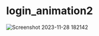 # login_animation2
![Screenshot 2023-11-28 182142](https://github.com/Debarjitmohanty/login_animation2/assets/91021174/67251f97-02e2-44f7-9e2d-2a3522b30664)
